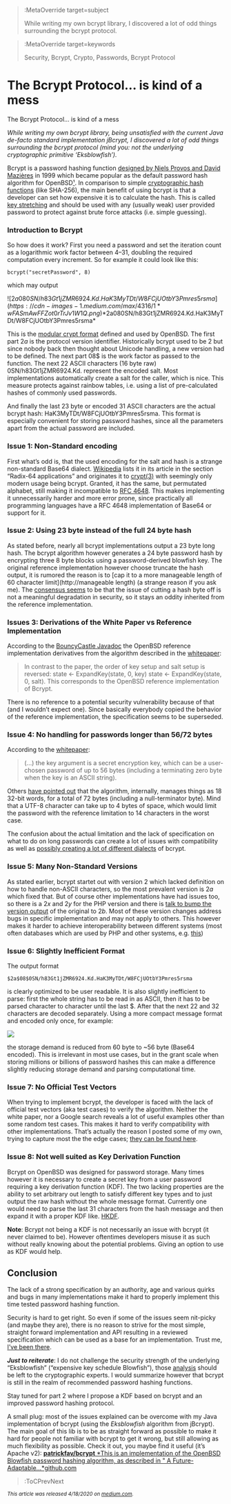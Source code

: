 

> :MetaOverride target=subject
>
> While writing my own bcrypt library, I discovered a lot of odd things surrounding the bcrypt protocol.


> :MetaOverride target=keywords
>
> Security, Bcrypt, Crypto, Passwords, Bcrypt Protocol

# The Bcrypt Protocol… is kind of a mess

The Bcrypt Protocol… is kind of a mess

*While writing my own bcrypt library, being unsatisfied with the current Java de-facto standard implementation jBcrypt, I discovered a lot of odd things surrounding the bcrypt protocol (mind you: not the underlying cryptographic primitive ‘Eksblowfish’).*

Bcrypt is a password hashing function [designed by Niels Provos and David Mazières](http://www.usenix.org/events/usenix99/provos/provos_html/node1.html) in 1999 which became popular as the default password hash algorithm for OpenBSD[¹](https://en.wikipedia.org/wiki/Bcrypt). In comparison to simple [cryptographic hash functions](https://en.wikipedia.org/wiki/Cryptographic_hash_function) (like SHA-256), the main benefit of using bcrypt is that a developer can set how expensive it is to calculate the hash. This is called [key stretching](https://en.wikipedia.org/wiki/Key_stretching) and should be used with any (usually weak) user provided password to protect against brute force attacks (i.e. simple guessing).

### Introduction to Bcrypt

So how does it work? First you need a password and set the iteration count as a logarithmic work factor between 4–31, doubling the required computation every increment. So for example it could look like this:

    bcrypt("secretPassword", 8)

which may output

![$2a$08$0SN/h83Gt1jZMR6924.Kd.HaK3MyTDt/W8FCjUOtbY3Pmres5rsma](https://cdn-images-1.medium.com/max/4316/1*wFASmAwFFZot0rTrJv1W1Q.png)*$2a$08$0SN/h83Gt1jZMR6924.Kd.HaK3MyTDt/W8FCjUOtbY3Pmres5rsma*

This is the [modular crypt format](https://passlib.readthedocs.io/en/stable/modular_crypt_format.html) defined and used by OpenBSD. The first part $2a$ is the protocol version identifier. Historically bcrypt used to be $2$ but since nobody back then thought about Unicode handling, a new version had to be defined. The next part 08$ is the work factor as passed to the function. The next 22 ASCII characters (16 byte raw) 0SN/h83Gt1jZMR6924.Kd. represent the encoded salt. Most implementations automatically create a salt for the caller, which is nice. This measure protects against rainbow tables, i.e. using a list of pre-calculated hashes of commonly used passwords.

And finally the last 23 byte or encoded 31 ASCII characters are the actual bcrypt hash: HaK3MyTDt/W8FCjUOtbY3Pmres5rsma. This format is especially convenient for storing password hashes, since all the parameters apart from the actual password are included.

### Issue 1: Non-Standard encoding

First what’s odd is, that the used encoding for the salt and hash is a strange non-standard Base64 dialect. [Wikipedia](https://en.wikipedia.org/wiki/Base64#Radix-64_applications_not_compatible_with_Base64) lists it in its article in the section “Radix-64 applications” and originates it to [crypt(3)](http://crypt(3)) with seemingly only modern usage being bcrypt. Granted, it has the same, but permutated alphabet, still making it incompatible to [RFC 4648](https://tools.ietf.org/html/rfc4648#section-5). This makes implementing it unnecessarily harder and more error prone, since practically all programming languages have a RFC 4648 implementation of Base64 or support for it.

### Issue 2: Using 23 byte instead of the full 24 byte hash

As stated before, nearly all bcrypt implementations output a 23 byte long hash. The bcrypt algorithm however generates a 24 byte password hash by encrypting three 8 byte blocks using a password-derived blowfish key. The original reference implementation however choose truncate the hash output, it is rumored the reason is to [cap it to a more manageable length of 60 character limit](http://manageable length) (a strange reason if you ask me). The [consensus seems](https://news.ycombinator.com/item?id=2654586) to be that the issue of cutting a hash byte off is not a meaningful degradation in security, so it stays an oddity inherited from the reference implementation.

### Issues 3: Derivations of the White Paper vs Reference Implementation

According to the [BouncyCastle Javadoc](http://javadox.com/org.bouncycastle/bcprov-jdk15on/1.53/org/bouncycastle/crypto/generators/BCrypt.html) the OpenBSD reference implementation derivatives from the algorithm described in the [whitepaper](http://www.openbsd.org/papers/bcrypt-paper.ps):
> In contrast to the paper, the order of key setup and salt setup is reversed: state <- ExpandKey(state, 0, key) state <- ExpandKey(state, 0, salt). This corresponds to the OpenBSD reference implementation of Bcrypt.

There is no reference to a potential security vulnerability because of that (and I wouldn’t expect one). Since basically everybody copied the behavior of the reference implementation, the specification seems to be superseded.

### Issue 4: No handling for passwords longer than 56/72 bytes

According to the [whitepaper](http://www.openbsd.org/papers/bcrypt-paper.ps):
> (…) the key argument is a secret encryption key, which can be a user-chosen password of up to 56 bytes (including a terminating zero byte when the key is an ASCII string).

Others [have pointed out](https://security.stackexchange.com/questions/39849/does-bcrypt-have-a-maximum-password-length) that the algorithm, internally, manages things as 18 32-bit words, for a total of 72 bytes (including a null-terminator byte). Mind that a UTF-8 character can take up to 4 bytes of space, which would limit the password with the reference limitation to 14 characters in the worst case.

The confusion about the actual limitation and the lack of specification on what to do on long passwords can create a lot of issues with compatibility as well as [possibly creating a lot of different dialects](https://security.stackexchange.com/questions/39849/does-bcrypt-have-a-maximum-password-length) of bcrypt.

### Issue 5: Many Non-Standard Versions

As stated earlier, bcrypt startet out with version $2$ which lacked definition on how to handle non-ASCII characters, so the most prevalent version is $2a$ which fixed that. But of course other implementations have had issues too, so there is a $2x$ and $2y$ for the PHP version and there is [talk to bump the version output](http://undeadly.org/cgi?action=article&sid=20140224132743) of the original to $2b$. Most of these version changes address bugs in specific implementation and may not apply to others. This however makes it harder to achieve interoperability between different systems (most often databases which are used by PHP and other systems, e.g. [this](https://stackoverflow.com/questions/49878948/hashing-password-with-2y-identifier))

### Issue 6: Slightly Inefficient Format

The output format

    $2a$08$0SN/h83Gt1jZMR6924.Kd.HaK3MyTDt/W8FCjUOtbY3Pmres5rsma

is clearly optimized to be user readable. It is also slightly inefficient to parse: first the whole string has to be read in as ASCII, then it has to be parsed character to character until the last $. After that the next 22 and 32 characters are decoded separately. Using a more compact message format and encoded only once, for example:

![](https://cdn-images-1.medium.com/max/5336/1*vUs9KREMBXKziDZFXL0H2w.png)

the storage demand is reduced from 60 byte to ~56 byte (Base64 encoded). This is irrelevant in most use cases, but in the grant scale when storing millions or billions of password hashes this can make a difference slightly reducing storage demand and parsing computational time.

### Issue 7: No Official Test Vectors

When trying to implement bcrypt, the developer is faced with the lack of official test vectors (aka test cases) to verify the algorithm. Neither the white paper, nor a Google search reveals a lot of useful examples other than some random test cases. This makes it hard to verify compatibility with other implementations. That’s actually the reason I posted some of my own, trying to capture most the the edge cases; [they can be found here](https://github.com/patrickfav/bcrypt/wiki/Published-Test-Vectors).

### Issue 8: Not well suited as Key Derivation Function

Bcrypt on OpenBSD was designed for password storage. Many times however it is necessary to create a secret key from a user password requiring a key derivation function (KDF). The two lacking properties are the ability to set arbitrary out length to satisfy different key types and to just output the raw hash without the whole message format. Currently one would need to parse the last 31 characters from the hash message and then expand it with a proper KDF like. [HKDF](https://en.wikipedia.org/wiki/HKDF).

**Note**: Bcrypt not being a KDF is not necessarily an issue with bcrypt (it never claimed to be). However oftentimes developers misuse it as such without really knowing about the potential problems. Giving an option to use as KDF would help.

## Conclusion

The lack of a strong specification by an authority, age and various quirks and bugs in many implementations make it hard to properly implement this time tested password hashing function.

Security is hard to get right. So even if some of the issues seem nit-picky (and maybe they are), there is no reason to strive for the most simple, straight forward implementation and API resulting in a reviewed specification which can be used as a base for an implementation. Trust me, [I’ve been there](https://github.com/patrickfav/armadillo/issues/16).

***Just to reiterate***: I do not challenge the security strength of the underlying “Eksblowfish” (“expensive key schedule Blowfish”), those [analysis](https://security.stackexchange.com/questions/4781/do-any-security-experts-recommend-bcrypt-for-password-storage) should be left to the cryptographic experts. I would summarize however that bcrypt is still in the realm of recommended password hashing functions.

Stay tuned for part 2 where I propose a KDF based on bcrypt and an improved password hashing protocol.

A small plug: most of the issues explained can be overcome with my Java implementation of bcrypt (using the *Eksblowfish* algorithm from jBcrypt). The main goal of this lib is to be as straight forward as possible to make it hard for people not familiar with bcrypt to get it wrong, but still allowing as much flexibility as possible. Check it out, you maybe find it useful (it’s Apache v2):
[**patrickfav/bcrypt**
*This is an implementation of the OpenBSD Blowfish password hashing algorithm, as described in " A Future-Adaptable…*github.com](https://github.com/patrickfav/bcrypt)

> :ToCPrevNext


<small>_This article was released 4/18/2020 on [medium.com](https://medium.com/hackernoon/the-bcrypt-protocol-is-kind-of-a-mess-4aace5eb31bd)._</small>